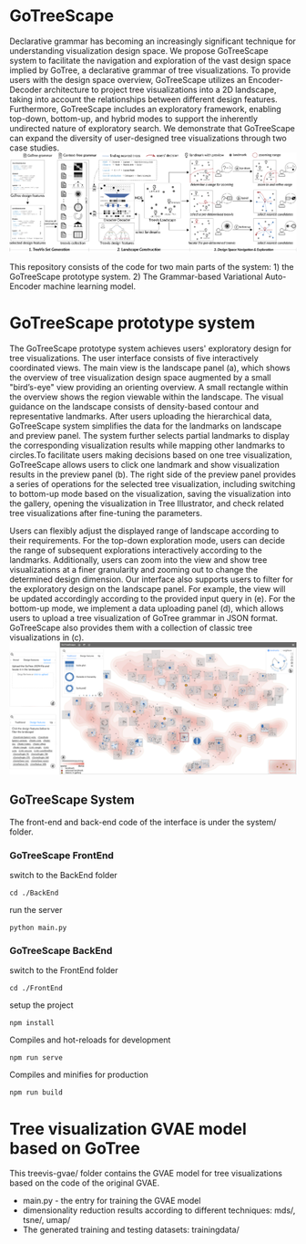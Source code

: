# GoTreeScape
Declarative grammar has becoming an increasingly significant technique for understanding visualization design space. We propose GoTreeScape system to facilitate the navigation and exploration of the vast design space implied by GoTree, a declarative grammar of tree visualizations. To provide users with the design space overview, GoTreeScape utilizes an Encoder-Decoder architecture to project tree visualizations into a 2D landscape, taking into account the  relationships between different design features. Furthermore, GoTreeScape includes an exploratory framework, enabling top-down, bottom-up, and hybrid modes to support the inherently undirected nature of exploratory search. We demonstrate that GoTreeScape can expand the diversity of user-designed tree visualizations through two case studies. 
![gotreescape pipeline](https://github.com/gotreescape/gotreescape/blob/figures/Figures/gotreescape-pipeline.png?raw=true)



This repository consists of the code for two main parts of the system: 1) the GoTreeScape prototype system. 2) The Grammar-based Variational Auto-Encoder machine learning model. 


# GoTreeScape prototype system
The GoTreeScape prototype system achieves users' exploratory design for tree visualizations. The user interface consists of five interactively coordinated views. The main view is the landscape panel (a), which shows the overview of tree visualization design space augmented by a small "bird’s-eye" view providing an orienting overview. A small rectangle within the overview shows the region viewable within the landscape. The visual guidance on the landscape consists of density-based contour and representative landmarks. After users uploading the hierarchical data, GoTreeScape system simplifies the data for the landmarks on landscape and preview panel.  The system further selects partial landmarks to display the corresponding visualization results while mapping other landmarks to circles.To facilitate users making decisions based on one tree visualization, GoTreeScape allows users to click one landmark and show visualization results in the preview panel (b). The right side of the preview panel provides a series of operations for the selected tree visualization, including switching to bottom-up mode based on the visualization, saving the visualization into the gallery, opening the visualization in Tree Illustrator, and check related tree visualizations after fine-tuning the parameters.

Users can flexibly adjust the displayed range of landscape according to their requirements. For the top-down exploration mode, users can decide the range of subsequent explorations interactively according to the landmarks. Additionally, users can zoom into the view and show tree visualizations at a finer granularity and zooming out to change the determined design dimension. Our interface also supports users to filter for the exploratory design on the landscape panel. For example, the view will be updated accordingly according to the provided input query in (e). For the bottom-up mode, we implement a data uploading panel (d), which allows users to upload a tree visualization of GoTree grammar in JSON format. GoTreeScape also provides them with a collection of classic tree visualizations in (c).
![gotreescape user interface](https://github.com/gotreescape/gotreescape/blob/figures/Figures/gotreescape-user-interface1.png?raw=true)


## GoTreeScape System
The front-end and back-end code of the interface is under the system/ folder.

### GoTreeScape FrontEnd
switch to the BackEnd folder
```
cd ./BackEnd
```

run the server
```
python main.py
```

### GoTreeScape BackEnd
switch to the FrontEnd folder
```
cd ./FrontEnd
```

setup the project 
```
npm install
```

Compiles and hot-reloads for development
```
npm run serve
```

Compiles and minifies for production
```
npm run build
```

# Tree visualization GVAE model based on GoTree
This treevis-gvae/ folder contains the GVAE model for tree visualizations based on the code of the original GVAE.
* main.py - the entry for training the GVAE model
* dimensionality reduction results according to different techniques: mds/, tsne/, umap/
* The generated training and testing datasets: trainingdata/




